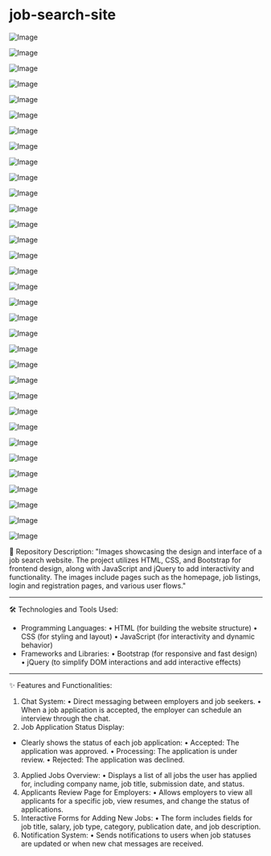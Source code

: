# job-search-site

![Image](https://raw.githubusercontent.com/Reem-AlFahad/job-search-site/main/WhatsApp%20Image%202025-03-10%20at%202.49.40%20AM%20(1).jpeg)

![Image](https://raw.githubusercontent.com/Reem-AlFahad/job-search-site/main/WhatsApp%20Image%202025-03-10%20at%202.49.40%20AM.jpeg)

![Image](https://raw.githubusercontent.com/Reem-AlFahad/job-search-site/main/WhatsApp%20Image%202025-03-10%20at%202.49.41%20AM%20(1).jpeg)

![Image](https://raw.githubusercontent.com/Reem-AlFahad/job-search-site/main/WhatsApp%20Image%202025-03-10%20at%202.49.41%20AM%20(2).jpeg)

![Image](https://raw.githubusercontent.com/Reem-AlFahad/job-search-site/main/WhatsApp%20Image%202025-03-10%20at%202.49.41%20AM%20(3).jpeg)

![Image](https://raw.githubusercontent.com/Reem-AlFahad/job-search-site/main/WhatsApp%20Image%202025-03-10%20at%202.49.41%20AM.jpeg)

![Image](https://raw.githubusercontent.com/Reem-AlFahad/job-search-site/main/WhatsApp%20Image%202025-03-10%20at%202.49.42%20AM%20(1).jpeg)

![Image](https://raw.githubusercontent.com/Reem-AlFahad/job-search-site/main/WhatsApp%20Image%202025-03-10%20at%202.49.42%20AM%20(2).jpeg)

![Image](https://raw.githubusercontent.com/Reem-AlFahad/job-search-site/main/WhatsApp%20Image%202025-03-10%20at%202.49.42%20AM%20(3).jpeg)

![Image](https://raw.githubusercontent.com/Reem-AlFahad/job-search-site/main/WhatsApp%20Image%202025-03-10%20at%202.49.42%20AM.jpeg)

![Image](https://raw.githubusercontent.com/Reem-AlFahad/job-search-site/main/WhatsApp%20Image%202025-03-10%20at%202.49.43%20AM%20(1).jpeg)

![Image](https://raw.githubusercontent.com/Reem-AlFahad/job-search-site/main/WhatsApp%20Image%202025-03-10%20at%202.49.43%20AM%20(2).jpeg)

![Image](https://raw.githubusercontent.com/Reem-AlFahad/job-search-site/main/WhatsApp%20Image%202025-03-10%20at%202.49.43%20AM%20(3).jpeg)

![Image](https://raw.githubusercontent.com/Reem-AlFahad/job-search-site/main/WhatsApp%20Image%202025-03-10%20at%202.49.43%20AM.jpeg)

![Image](https://raw.githubusercontent.com/Reem-AlFahad/job-search-site/main/WhatsApp%20Image%202025-03-10%20at%202.49.44%20AM%20(1).jpeg)

![Image](https://raw.githubusercontent.com/Reem-AlFahad/job-search-site/main/WhatsApp%20Image%202025-03-10%20at%202.49.44%20AM%20(2).jpeg)

![Image](https://raw.githubusercontent.com/Reem-AlFahad/job-search-site/main/WhatsApp%20Image%202025-03-10%20at%202.49.44%20AM%20(3).jpeg)

![Image](https://raw.githubusercontent.com/Reem-AlFahad/job-search-site/main/WhatsApp%20Image%202025-03-10%20at%202.49.44%20AM.jpeg)

![Image](https://raw.githubusercontent.com/Reem-AlFahad/job-search-site/main/WhatsApp%20Image%202025-03-10%20at%202.49.45%20AM%20(1).jpeg)

![Image](https://raw.githubusercontent.com/Reem-AlFahad/job-search-site/main/WhatsApp%20Image%202025-03-10%20at%202.49.45%20AM.jpeg)

![Image](https://raw.githubusercontent.com/Reem-AlFahad/job-search-site/main/WhatsApp%20Image%202025-03-10%20at%202.49.46%20AM.jpeg)

![Image](https://raw.githubusercontent.com/Reem-AlFahad/job-search-site/main/WhatsApp%20Image%202025-03-10%20at%202.49.47%20AM%20(1).jpeg)

![Image](https://raw.githubusercontent.com/Reem-AlFahad/job-search-site/main/WhatsApp%20Image%202025-03-10%20at%202.49.47%20AM%20(2).jpeg)

![Image](https://raw.githubusercontent.com/Reem-AlFahad/job-search-site/main/WhatsApp%20Image%202025-03-10%20at%202.49.47%20AM%20(3).jpeg)

![Image](https://raw.githubusercontent.com/Reem-AlFahad/job-search-site/main/WhatsApp%20Image%202025-03-10%20at%202.49.47%20AM.jpeg)

![Image](https://raw.githubusercontent.com/Reem-AlFahad/job-search-site/main/WhatsApp%20Image%202025-03-10%20at%202.49.48%20AM%20(1).jpeg)

![Image](https://raw.githubusercontent.com/Reem-AlFahad/job-search-site/main/WhatsApp%20Image%202025-03-10%20at%202.49.48%20AM%20(2).jpeg)

![Image](https://raw.githubusercontent.com/Reem-AlFahad/job-search-site/main/WhatsApp%20Image%202025-03-10%20at%202.49.48%20AM.jpeg)

![Image](https://raw.githubusercontent.com/Reem-AlFahad/job-search-site/main/WhatsApp%20Image%202025-03-10%20at%202.49.49%20AM%20(1).jpeg)

![Image](https://raw.githubusercontent.com/Reem-AlFahad/job-search-site/main/WhatsApp%20Image%202025-03-10%20at%202.49.49%20AM.jpeg)

![Image](https://raw.githubusercontent.com/Reem-AlFahad/job-search-site/main/WhatsApp%20Image%202025-03-10%20at%202.50.07%20AM.jpeg)

![Image](https://raw.githubusercontent.com/Reem-AlFahad/job-search-site/main/WhatsApp%20Image%202025-03-10%20at%202.50.08%20AM%20(1).jpeg)

![Image](https://raw.githubusercontent.com/Reem-AlFahad/job-search-site/main/WhatsApp%20Image%202025-03-10%20at%202.50.08%20AM.jpeg)


📂 Repository Description:
"Images showcasing the design and interface of a job search website. The project utilizes HTML, CSS, and Bootstrap for frontend design, along with JavaScript and jQuery to add interactivity and functionality. The images include pages such as the homepage, job listings, login and registration pages, and various user flows."
________________________________________
🛠️ Technologies and Tools Used:
*	Programming Languages:
•		HTML (for building the website structure)
•		CSS (for styling and layout)
•		JavaScript (for interactivity and dynamic behavior)
* Frameworks and Libraries:
•		Bootstrap (for responsive and fast design)
•		jQuery (to simplify DOM interactions and add interactive effects)
________________________________________
✨ Features and Functionalities:
1.	Chat System:
•	  Direct messaging between employers and job seekers.
•	  When a job application is accepted, the employer can schedule an interview through the chat.
2.	Job Application Status Display:
* Clearly shows the status of each job application: 
•		Accepted: The application was approved.
•		Processing: The application is under review.
•		Rejected: The application was declined.
3.	Applied Jobs Overview:
•	  Displays a list of all jobs the user has applied for, including company name, job title, submission date, and status.
4.	Applicants Review Page for Employers:
•		Allows employers to view all applicants for a specific job, view resumes, and change the status of applications.
5.	Interactive Forms for Adding New Jobs:
•		The form includes fields for job title, salary, job type, category, publication date, and job description.
6.	Notification System:
•	  Sends notifications to users when job statuses are updated or when new chat messages are received.

